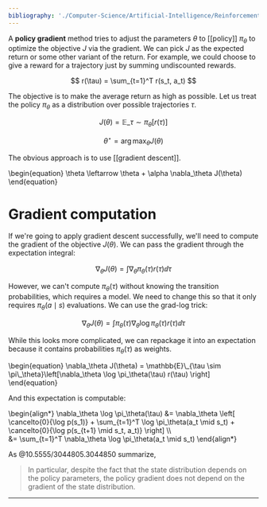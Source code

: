 ```yaml
---
bibliography: './Computer-Science/Artificial-Intelligence/Reinforcement-Learning/papers.bib'
---
```


A **policy gradient** method tries to adjust the parameters $\theta$ to [[policy]] $\pi_\theta$ to optimize the objective $J$ via the gradient. We can pick $J$ as the expected return or some other variant of the return. For example, we could choose to give a reward for a trajectory just by summing undiscounted rewards.

$$
r(\tau) = \sum_{t=1}^T r(s_t, a_t)
$$

The objective is to make the average return as high as possible. Let us treat the policy $\pi_\theta$ as a distribution over possible trajectories $\tau$.

$$
J(\theta) = \mathbb{E}\_{\tau \sim \pi_\theta}\left[r(\tau) \right]
$$

$$
\theta^\star = \arg\max_\theta J(\theta)
$$

The obvious approach is to use [[gradient descent]].

\begin{equation}
\theta \leftarrow \theta + \alpha \nabla_\theta J(\theta)
\end{equation}


# Gradient computation

If we're going to apply gradient descent successfully, we'll need to compute the gradient of the objective $J(\theta)$. We can pass the gradient through the expectation integral:

$$
\nabla_\theta J(\theta) = \int \nabla_\theta \pi_\theta(\tau) r(\tau) \dd{\tau}
$$

However, we can't compute $\pi_\theta(\tau)$ without knowing the transition probabilities, which requires a model. We need to change this so that it only requires $\pi_\theta(a \mid s)$ evaluations. We can use the grad-log trick:

$$
\nabla_\theta J(\theta) = \int \pi_\theta(\tau)\nabla_\theta \log \pi_\theta(\tau) r(\tau) \dd{\tau}
$$

While this looks more complicated, we can repackage it into an expectation because it contains probabilities $\pi_\theta(\tau)$ as weights.


<div class="theorem" data-text='Policy Gradient Theorem'>
\begin{equation}
\nabla_\theta J(\theta) = \mathbb{E}\_{\tau \sim \pi\_\theta}\left[\nabla_\theta \log \pi_\theta(\tau) r(\tau) \right]
\end{equation}
</div>

And this expectation is computable:

\begin{align\*}
\nabla_\theta \log \pi_\theta(\tau) &= \nabla_\theta \left[ \cancelto{0}{\log p(s_1)} + \sum_{t=1}^T \log \pi_\theta(a_t \mid s_t) + \cancelto{0}{\log p(s_{t+1} \mid s_t, a_t)} \right] \\\\\
&= \sum_{t=1}^T \nabla_\theta \log \pi_\theta(a_t \mid s_t)
\end{align\*}

As @10.5555/3044805.3044850 summarize,

> In particular, despite the fact that the state distribution depends on the policy parameters, the policy gradient does not depend on the gradient of the state distribution.

--- 
